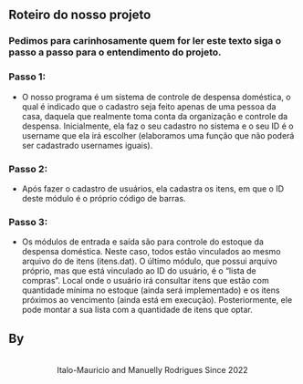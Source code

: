 ## Roteiro do nosso projeto

### Pedimos para carinhosamente quem for ler este texto siga o passo a passo para o entendimento do projeto.

### Passo 1:

* O nosso programa é um sistema de controle de despensa doméstica, o qual é indicado que o cadastro seja feito apenas de uma pessoa da casa, daquela que realmente toma conta da organização e controle da despensa.
Inicialmente, ela faz o seu cadastro no sistema e o seu ID é o username que ela irá escolher (elaboramos uma função que não poderá ser cadastrado usernames iguais). 
### Passo 2:

* Após fazer o cadastro de usuários, ela cadastra os itens, em que o ID deste módulo é o próprio código de barras. 

### Passo 3:

* Os módulos de entrada e saída são para controle do estoque da despensa doméstica. Neste caso, todos estão vinculados ao mesmo arquivo do de itens (itens.dat). 
O último módulo, que possui arquivo próprio, mas que está vinculado ao ID do usuário, é o “lista de compras”. Local onde o usuário irá consultar itens que estão com quantidade mínima no estoque (ainda será implementado) e os itens próximos ao vencimento (ainda está em execução). Posteriormente, ele pode montar a sua lista com a quantidade de itens que optar.

## By
      
<p align="center">
  <br />
  Italo-Mauricio and Manuelly Rodrigues
            Since 2022
  <br />
</p> 